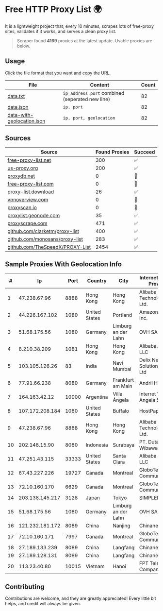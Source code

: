 
# Free HTTP Proxy List 🌍

It is a lightweight project that, every 10 minutes, scrapes lots of free-proxy sites, validates if it works, and serves a clean proxy list.


> Scraper found **4169** proxies at the latest update. Usable proxies are below.

## Usage

Click the file format that you want and copy the URL.


|File|Content|Count|
|----|-------|-----|
|[data.txt](https://raw.githubusercontent.com/themiralay/Proxy-List-World/master/data.txt)|`ip_address:port` combined (seperated new line)|82|
|[data.json](https://raw.githubusercontent.com/themiralay/Proxy-List-World/master/data.json)|`ip, port`|82|
|[data-with-geolocation.json](https://raw.githubusercontent.com/themiralay/Proxy-List-World/master/data-with-geolocation.json)|`ip, port, geolocation`|82|

## Sources

|Source|Found Proxies|Succeed|
|------|-------------|-------|
|[free-proxy-list.net](https://free-proxy-list.net)|300|✅|
|[us-proxy.org](https://www.us-proxy.org)|200|✅|
|[proxydb.net](http://proxydb.net)|0|🚫|
|[free-proxy-list.com](https://free-proxy-list.com/?page=&port=&type%5B%5D=http&type%5B%5D=https&up_time=0&search=Search)|0|🚫|
|[proxy-list.download](https://www.proxy-list.download/HTTP)|26|✅|
|[vpnoverview.com](https://vpnoverview.com/privacy/anonymous-browsing/free-proxy-servers)|0|🚫|
|[proxyscan.io](https://www.proxyscan.io)|0|🚫|
|[proxylist.geonode.com](https://proxylist.geonode.com/api/proxy-list?limit=300&page=1&sort_by=lastChecked&sort_type=desc&protocols=http,https)|35|✅|
|[proxyscrape.com](https://api.proxyscrape.com/v2/?request=displayproxies&protocol=http&timeout=10000&country=all&ssl=all&anonymity=all)|471|✅|
|[github.com/clarketm/proxy-list](https://raw.githubusercontent.com/clarketm/proxy-list/master/proxy-list-raw.txt)|400|✅|
|[github.com/monosans/proxy-list](https://raw.githubusercontent.com/monosans/proxy-list/main/proxies/http.txt)|283|✅|
|[github.com/TheSpeedX/PROXY-List](https://raw.githubusercontent.com/TheSpeedX/PROXY-List/master/http.txt)|2454|✅|


## Sample Proxies With Geolocation Info

|#|Ip|Port|Country|City|Internet Service Provider|
|-|--|----|-------|----|-------------------------|
|1|47.238.67.96|8888|Hong Kong|Hong Kong|Alibaba (US) Technology Co., Ltd.|
|2|44.226.167.102|1080|United States|Portland|Amazon.com, Inc.|
|3|51.68.175.56|1080|Germany|Limburg an der Lahn|OVH SAS|
|4|8.210.38.209|1081|Hong Kong|Hong Kong|Alibaba.com LLC|
|5|103.105.126.26|83|India|Navi Mumbai|Delix Net Solutions Pvt. Ltd|
|6|77.91.66.238|8080|Germany|Frankfurt am Main|Andrii Hrosh|
|7|164.163.42.12|10000|Argentina|Villa Ángela|Interret Villa Angela SRL|
|8|107.172.208.184|1080|United States|Buffalo|HostPapa|
|9|47.238.67.96|8888|Hong Kong|Hong Kong|Alibaba (US) Technology Co., Ltd.|
|10|202.148.15.90|8080|Indonesia|Surabaya|PT. Dutakom Wibawa Putra|
|11|47.251.43.115|33333|United States|Santa Clara|Alibaba Cloud LLC|
|12|67.43.227.226|19727|Canada|Montreal|GloboTech Communications|
|13|72.10.160.170|6629|Canada|Montreal|GloboTech Communications|
|14|203.138.145.217|3128|Japan|Tokyo|SIMPLEIA|
|15|51.68.175.56|1080|Germany|Limburg an der Lahn|OVH SAS|
|16|121.232.181.172|8089|China|Nanjing|Chinanet|
|17|72.10.160.171|7997|Canada|Montreal|GloboTech Communications|
|18|27.189.133.239|8089|China|Langfang|Chinanet|
|19|27.189.128.131|8089|China|Langfang|Chinanet|
|20|113.23.40.80|10015|Vietnam|Hanoi|FPT Telecom Company|



## Contributing

Contributions are welcome, and they are greatly appreciated! Every
little bit helps, and credit will always be given.

